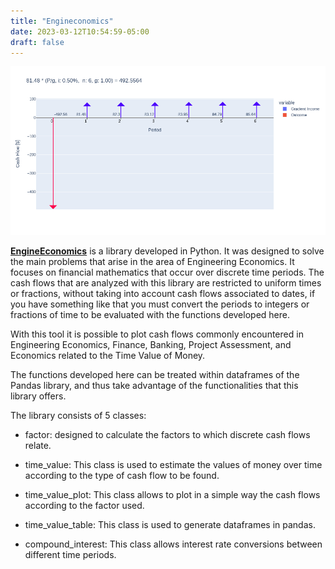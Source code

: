 ```yaml
---
title: "Engineconomics"
date: 2023-03-12T10:54:59-05:00
draft: false
---
```


 ![alt text](/images/engineconomics/img_1.png)

 
 [**EngineEconomics**](https://github.com/tiagogiraldo/engineconomics) is a library developed in Python. It was designed to solve the main problems 
 that arise in the area of Engineering Economics. It focuses on financial mathematics that occur over discrete time periods. The cash flows that are analyzed with this library are restricted to uniform times or fractions, without taking into account cash flows associated to dates, if you have something like that you must convert the periods to integers or fractions of time to be evaluated with the functions developed here.

With this tool it is possible to plot cash flows commonly encountered in Engineering Economics, Finance, Banking, Project Assessment, and Economics related to the Time Value of Money.

The functions developed here can be treated within dataframes of the Pandas library, and thus take advantage of the functionalities that this library offers.

The library consists of 5 classes:

-    factor: designed to calculate the factors to which discrete cash flows relate.

-    time_value: This class is used to estimate the values of money over time according to the type of cash flow to be found.

-    time_value_plot: This class allows to plot in a simple way the cash flows according to the factor used.

-    time_value_table: This class is used to generate dataframes in pandas.

-    compound_interest: This class allows interest rate conversions between different time periods.

